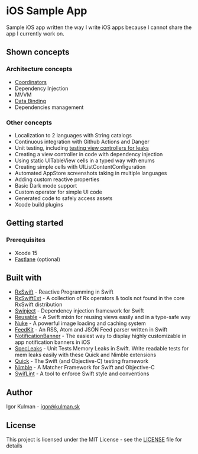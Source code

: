 # iOS Sample App

Sample iOS app written the way I write iOS apps because I cannot share the app I currently work on.

## Shown concepts

### Architecture concepts

* [Coordinators](https://blog.kulman.sk/architecting-ios-apps-coordinators/)
* Dependency Injection
* MVVM
* [Data Binding](https://blog.kulman.sk/using-data-binding-in-ios/)
* Dependencies management

### Other concepts

* Localization to 2 languages with String catalogs
* Continuous integration with Github Actions and Danger
* Unit testing, including [testing view controllers for leaks](https://blog.kulman.sk/unit-testing-memory-leaks/)
* Creating a view controller in code with dependency injection
* Using static UITableView cells in a typed way with enums
* Creating simple cells with UIListContentConfiguration
* Automated AppStore screenshots taking in multiple languages
* Adding custom reactive properties
* Basic Dark mode support
* Custom operator for simple UI code
* Generated code to safely access assets
* Xcode build plugins

## Getting started

### Prerequisites

* Xcode 15
* [Fastlane](https://fastlane.tools/) (optional)

## Built with

- [RxSwift](https://github.com/ReactiveX/RxSwift) - Reactive Programming in Swift
- [RxSwiftExt](https://github.com/RxSwiftCommunity/RxSwiftExt) - A collection of Rx operators & tools not found in the core RxSwift distribution
- [Swinject](https://github.com/Swinject/Swinject) - Dependency injection framework for Swift
- [Reusable](https://github.com/AliSoftware/Reusable) - A Swift mixin for reusing views easily and in a type-safe way
- [Nuke](https://github.com/kean/Nuke) - A powerful image loading and caching system
- [FeedKit](https://github.com/nmdias/FeedKit) - An RSS, Atom and JSON Feed parser written in Swift
- [NotificationBanner](https://github.com/Daltron/NotificationBanner) - The easiest way to display highly customizable in app notification banners in iOS
- [SpecLeaks](leandromperez/specleaks) - Unit Tests Memory Leaks in Swift. Write readable tests for mem leaks easily with these Quick and Nimble extensions
- [Quick](https://github.com/Quick/Quick) - The Swift (and Objective-C) testing framework
- [Nimble](https://github.com/Quick/Nimble) - A Matcher Framework for Swift and Objective-C
- [SwifLint](https://github.com/realm/SwiftLint) - A tool to enforce Swift style and conventions

## Author

Igor Kulman - igor@kulman.sk

## License

This project is licensed under the MIT License - see the [LICENSE](LICENSE) file for details

